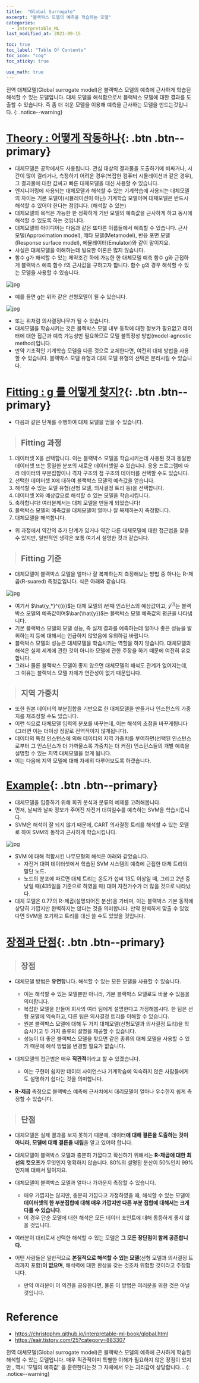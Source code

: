 ```yaml
---
title:  "Global Surrogate"
excerpt: "블랙박스 모델의 예측을 학습하는 모델"
categories:
  - Interpretable_ML
last_modified_at: 2021-09-15

toc: true
toc_label: "Table Of Contents"
toc_icon: "cog"
toc_sticky: true

use_math: true
---
```


 전역 대체모델(Global surrogate model)은 블랙박스 모델의 예측에 근사하게 학습된 해석할 수 있는 모델입니다. 대체 모델을 해석함으로서 블랙박스 모델에 대한 결과를 도출할 수 있습니다. 즉 좀 더 쉬운 모델을 이용해 예측을 근사하는 모델을 만드는것입니다.
{: .notice--warning}

# [Theory : 어떻게 작동하나](#link){: .btn .btn--primary} 

-  대체모델은 공학에서도 사용됩니다. 관심 대상의 결과물을 도출하기에 비싸거나, 시간이 많이 걸리거나, 측정하기 어려운 경우(복잡한 컴퓨터 시뮬레이션과 같은 경우), 그 결과물에 대한 값싸고 빠른 대체모델을 대신 사용할 수 있습니다. 
- 엔지니어링에 사용되는 대체모델과 해석할 수 있는 기계학습에 사용되는 대체모델의 차이는 기본 모델이(시뮬레이션이 아닌) 기계학습 모델이며 대체모델은 반드시 해석할 수 있어야 한다는 점입니다. (해석할 수 있는) 
- 대체모델의 목적은 가능한 한 정확하게 기반 모델의 예측값을 근사하게 하고 동시에 해석할 수 있도록 하는 것입니다. 
- 대체모델의 아이디어는 다음과 같은 또다른 이름들에서 예측할 수 있습니다. 근사 모델(Approximation model), 메타 모델(Metamodel), 반응 포면 모델(Response surface model), 에뮬레이터(Emulator)와 같이 말이지요.
- 사실은 대체모델을 이해하는데 빌요한 이론은 많지 않습니다. 
- 함수 g가 해석할 수 있는 제약조건 하에 가능한 한 대체모델 예측 함수 g와 근접하게 블랙박스 예측 함수 f의 근사값을 구하고자 합니다. 함수 g의 경우 해석할 수 있는 모델을 사용할 수 있습니다.

![jpg](/assets/images/ML/5_1.png)

- 예를 들면  g는 위와 같은 선형모델이 될 수 있습니다.

![jpg](/assets/images/ML/5_2.png)

- 또는 위처럼 의사결정나무가 될 수 있습니다.
- 대체모델을 학습시키는 것은 블랙박스 모델 내부 동작에 대한 정보가 필요없고 데이터에 대한 접근과 예측 가능성만 필요하므로 모델 불특정성 방법(model-agnostic method)입니다.
-  만약 기초적인 기계학습 모델을 다른 것으로 교체한다면, 여전히 대체 방법을 사용할 수 있습니다. 블랙박스 모델 유형과 대체 모델 유형의 선택은 분리시킬 수 있습니다.

# [Fitting : g 를 어떻게 찾지?](#link){: .btn .btn--primary} 

- 다음과 같은 단계를 수행하여 대체 모델을 얻을 수 있습니다.

> ## Fitting 과정

1.  데이터셋 X을 선택합니다. 이는 블랙박스 모델을 학습시키는데 사용된 것과 동일한 데이터셋 또는 동일한 분포의 새로운 데이터셋일 수 있습니다.  응용 프로그램에 따라 데이터의 부분집합이나 격자 구조의 점 구조의 데이터를 선택할 수도 있습니다.
2.  선택한 데이터셋 X에 대하여 블랙박스 모델의 예측값을 얻습니다.
3.  해석할 수 있는 모델 유형(선형 모델, 의사결정 트리 등)을 선택합니다.
4.  데이터셋 X와 예상값으로 해석할 수 있는 모델을 학습시킵니다.
5.  축하합니다! 여러분께서는 대체 모델을 만들게 되었습니다!
6.  블랙박스 모델의 예측값을 대체모델이 얼마나 잘 복제하는지 측정합니다.
7.  대체모델을 해석합니다.

- 위 과정에서 약간의 추가 단계가 있거나 약간 다른 대체모델에 대한 접근법을 찾을 수 있지만, 일반적인 생각은 보통 여기서 설명한 것과 같습니다.

> ## Fitting 기준

- 대체모델이 블랙박스 모델을 얼마나 잘 복제하는지 측정해보는 방법 중 하나는 R-제곱(R-suared) 측정값입니다. 식은 아래와 같습니다.

![jpg](/assets/images/ML/5_4.png)

- 여기서 $\hat{y_*}^{(i)}$는 대체 모델의 i번째 인스턴스의 예상값이고,  $\hat{y}^{(i)}$는 블랙박스 모델의 예측값이며$\bar{\hat{y}}$는 블랙박스 모델 예측값의 평균을 나타냅니다. 
-  기본 블랙박스 모델의 모델 성능, 즉 실제 결과를 예측하는데 얼마나 좋은 성능을 발휘하는지 등에 대해서는 언급하지 않았음에 유의하길 바랍니다. 
- 블랙박스 모델의 성능은 대체모델을 학습시키는 역할을 하지 않습니다. 대체모델의 해석은 실제 세계에 관한 것이 아니라 모델에 관한 주장을 하기 때문에 여전히 유효합니다. 
- 그러나 물론 블랙박스 모델이 좋지 않으면 대체모델의 해석도 관계가 없어지는데, 그 이유는 블랙박스 모델 자체가 연관성이 없기 때문입니다.

> ## 지역 가중치

-  또한 원본 데이터의 부분집합을 기반으로 한 대체모델을 만들거나 인스턴스의 가중치를 재조정할 수도 있습니다. 
- 이런 식으로 대체모델 입력의 분포를 바꾸는데, 이는 해석의 초점을 바꾸게됩니다(그러면 이는 더이상 정말로 전역적이지 않게됩니다). 
- 데이터의 특정 인스턴스에 의해 데이터의 지역 가중치를 부여하면(선택된 인스턴스로부터 그 인스턴스가 더 가까울스록 가중치는 더 커짐) 인스턴스들의 개별 예측을 설명할 수 있는 지역 대체모델을 얻게 됩니다. 
- 이는 다음에 지역 모델에 대해 자세히 다루어보도록 하겠습니다.

# [Example](#link){: .btn .btn--primary} 

- 대체모델을 입증하기 위해 회귀 분석과 분류의 예제를 고려해봅니다.
- 먼저, 날씨와 날짜 정보가 주어진 자전거 대여일수를 예측하는 SVM을 학습시킵니다. 
- SVM은 해석이 잘 되지 않기 때문에, CART 의사결정 트리를 해석할 수 있는 모델로 하여 SVM의 동작과 근사하게 학습시킵니다.

![jpg](/assets/images/ML/5_5.png)

- SVM 에 대해 적합시킨 나무모형의 해석은 아래와 같았습니다.
  - 자전거 대여 데이터셋에서 학습된 SVM 시스템의 예측에 근접한 대체 트리의 말단 노드. 
  - 노드의 분포에 따르면 대체 트리는 온도가 섭씨 13도 이상일 때, 그리고 2년 중 낮일 때(435일을 기준으로 하였을 때) 대여 자전가수가 더 많을 것으로 나타났다.
-  대체 모델은 0.77의 R-제곱(설명되어진 분산)을 가비며, 이는 블랙박스 기본 동작에 상당히 가깝지만 완벽하지는 않다는 것을 의미합니다. 만약 완벽하게 맞출 수 있었다면 SVM을 포기하고 트리를 대신 쓸 수도 있었을 것입니다.

# [장점과 단점](#link){: .btn .btn--primary} 

> ## 장점

- 대체모델 방법은 **유연**합니다. 해석할 수 있는 모든 모델을 사용할 수 있습니다. 
  - 이는 해석할 수 있는 모델뿐만 아니라, 기본 블랙박스 모델로도 바꿀 수 있음을 의미합니다. 
  - 복잡한 모델을 만들어 회사의 여러 팀에게 설명한다고 가정해봅시다. 한 팀은 선형 모델에 익숙하고, 다른 팀은 의사결정 트리를 이해할 수 있습니다. 
  - 원본 블랙박스 모델에 대해 두 가지 대체모델(선형모델과 의사결정 트리)을 학습시키고 두 가지 종류의 설명을 제공할 수 있습니다. 
  - 성능이 더 좋은 블랙박스 모델을 찾으면 같은 종류의 대체 모델을 사용할 수 있기 때문에 해석 방법을 변경할 필요가 없습니다.
- 대체모델의 접근범은 매우 **직관적**이라고 할 수 있겠습니다. 
  - 이는 구현이 쉽지만 데이터 사이언스나 기계학습에 익숙하지 않은 사람들에게도 설명하기 쉽다는 것을 의미합니다.

- **R-제곱** 측정으로 블랙박스 예측에 근사치에서 대리모델이 얼마나 우수한지 쉽게 측정할 수 있습니다.

> ## 단점

- 대체모델은 실제 결과를 보지 못하기 때문에, 데이터**에 대해 결론을 도출하는 것이 아니라, 모델에 대해 결론을 내림**을 알고 있어야 합니다.
- 대체모델이 블랙박스 모델과 충분히 가깝다고 확신하기 위해서는 **R-제곱에 대한 최선의 컷오프**가 무엇인지 명확하지 않습니다. 80%의 셜명된 분산이 50%인지 99%인지에 대해서 말이지요.
- 대체모델이 블랙박스 모델과 얼마나 가까운지 측정할 수 있습니다. 
  - 매우 가깝지는 않지만, 충분히 가깝다고 가정하였을 때, 해석할 수 있는 모델이 **데이터셋의 한 부분집합에 대해 매우 가깝지만 다른 부분 집합에 대해서는 크게 다를 수 있습니다**. 
  - 이 경우 단순 모델에 대한 해석은 모든 데이터 포인트에 대해 동등하게 좋지 않을 것입니다.

- 여러분이 대리로서 선택한 해석할 수 있는 모델은 **그 모든 장단점이 함께 공존합니다.**

- 어떤 사람들은 일반적으로 **본질적으로 해석할 수 있는 모델**(선형 모델과 의사결정 트리까지 포함)**이 없으며**, 해석력에 대한 환상을 갖는 것조차 위험할 것이라고 주장합니다. 
  - 만약 여러분이 이 의견을 공유한다면, 물론 이 방법은 여러분을 위한 것은 아닐 것입니다. 

# Reference

- https://christophm.github.io/interpretable-ml-book/global.html
- <https://eair.tistory.com/25?category=883307>

 전역 대체모델(Global surrogate model)은 블랙박스 모델의 예측에 근사하게 학습된 해석할 수 있는 모델입니다. 매우 직관적이며 특별한 이해가 필요하지 않은 장점이 있지만 , 역시 '모델의 예측값' 을 훈련한다는것 그 자체에서 오는 괴리감이 상당합니다...
{: .notice--warning}
